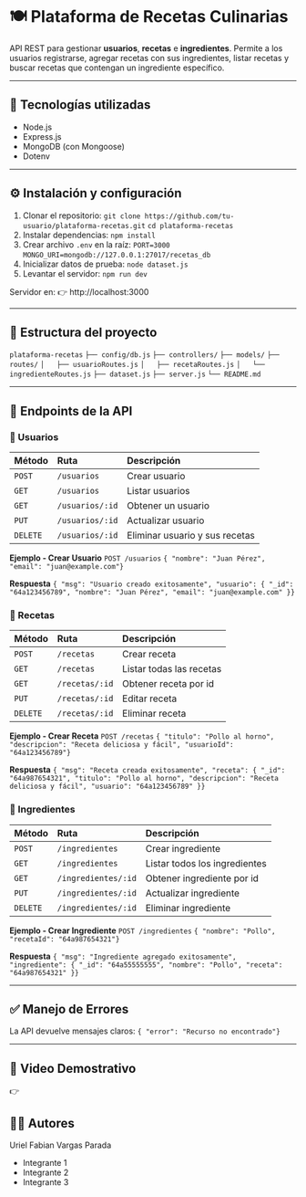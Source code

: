 # 🍽️ Plataforma de Recetas Culinarias

API REST para gestionar **usuarios**, **recetas** e **ingredientes**.
Permite a los usuarios registrarse, agregar recetas con sus ingredientes, listar recetas y buscar recetas que contengan un ingrediente específico.

-----

## 🚀 Tecnologías utilizadas

  - Node.js
  - Express.js
  - MongoDB (con Mongoose)
  - Dotenv

-----

## ⚙️ Instalación y configuración

1.  Clonar el repositorio:
    `git clone https://github.com/tu-usuario/plataforma-recetas.git`
    `cd plataforma-recetas`
2.  Instalar dependencias:
    `npm install`
3.  Crear archivo `.env` en la raíz:
    `PORT=3000`
    `MONGO_URI=mongodb://127.0.0.1:27017/recetas_db`
4.  Inicializar datos de prueba:
    `node dataset.js`
5.  Levantar el servidor:
    `npm run dev`

Servidor en: 👉 http://localhost:3000

-----

## 📂 Estructura del proyecto

`plataforma-recetas`
`├── config/db.js`
`├── controllers/`
`├── models/`
`├── routes/`
`│   ├── usuarioRoutes.js`
`│   ├── recetaRoutes.js`
`│   └── ingredienteRoutes.js`
`├── dataset.js`
`├── server.js`
`└── README.md`

-----

## 📌 Endpoints de la API

### 👤 Usuarios

| Método   | Ruta          | Descripción                          |
| :------- | :------------ | :----------------------------------- |
| `POST`   | `/usuarios`   | Crear usuario                        |
| `GET`    | `/usuarios`   | Listar usuarios                      |
| `GET`    | `/usuarios/:id`| Obtener un usuario                   |
| `PUT`    | `/usuarios/:id`| Actualizar usuario                   |
| `DELETE` | `/usuarios/:id`| Eliminar usuario y sus recetas       |

**Ejemplo - Crear Usuario**
`POST /usuarios`
`{ "nombre": "Juan Pérez", "email": "juan@example.com"}`

**Respuesta**
`{ "msg": "Usuario creado exitosamente", "usuario": { "_id": "64a123456789", "nombre": "Juan Pérez", "email": "juan@example.com" }}`

### 🍲 Recetas

| Método   | Ruta          | Descripción                        |
| :------- | :------------ | :--------------------------------- |
| `POST`   | `/recetas`    | Crear receta                       |
| `GET`    | `/recetas`    | Listar todas las recetas           |
| `GET`    | `/recetas/:id`| Obtener receta por id              |
| `PUT`    | `/recetas/:id`| Editar receta                      |
| `DELETE` | `/recetas/:id`| Eliminar receta                    |

**Ejemplo - Crear Receta**
`POST /recetas`
`{ "titulo": "Pollo al horno", "descripcion": "Receta deliciosa y fácil", "usuarioId": "64a123456789"}`

**Respuesta**
`{ "msg": "Receta creada exitosamente", "receta": { "_id": "64a987654321", "titulo": "Pollo al horno", "descripcion": "Receta deliciosa y fácil", "usuario": "64a123456789" }}`

### 🧂 Ingredientes

| Método   | Ruta            | Descripción                        |
| :------- | :-------------- | :--------------------------------- |
| `POST`   | `/ingredientes`   | Crear ingrediente                  |
| `GET`    | `/ingredientes`   | Listar todos los ingredientes      |
| `GET`    | `/ingredientes/:id` | Obtener ingrediente por id         |
| `PUT`    | `/ingredientes/:id` | Actualizar ingrediente             |
| `DELETE` | `/ingredientes/:id` | Eliminar ingrediente               |

**Ejemplo - Crear Ingrediente**
`POST /ingredientes`
`{ "nombre": "Pollo", "recetaId": "64a987654321"}`

**Respuesta**
`{ "msg": "Ingrediente agregado exitosamente", "ingrediente": { "_id": "64a55555555", "nombre": "Pollo", "receta": "64a987654321" }}`

-----

## ✅ Manejo de Errores

La API devuelve mensajes claros:
`{ "error": "Recurso no encontrado"}`

-----

## 🎥 Video Demostrativo

👉 

## 👨‍💻 Autores
Uriel Fabian Vargas Parada
  - Integrante 1
  - Integrante 2
  - Integrante 3
